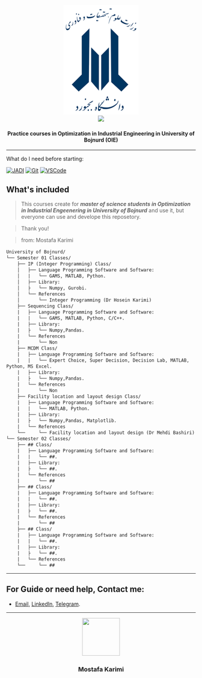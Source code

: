 <p align="center">
  <a href="https://ub.ac.ir/" target="_blank">
    <img src="https://github.com/MKarimi21/University-of-Bojnurd/blob/master/BACKEND/IMG/University_of_Bojnord_logo.png" alt="University of Bojnurd" width="200" height="291">
  </a>
  </br>
  <a href="https://github.com/MKarimi21/University-of-Bojnurd/blob/master/LICENSE" target="_blank"><img src="https://img.shields.io/badge/Licence-MIT-blue" target="_blank"></a>
</p>


<h4 align="center"> Practice courses in Optimization in Industrial Engineering in University of Bojnurd (OIE)</h4>

   ---
   
What do I need before starting:

[![JADI](https://img.shields.io/badge/Use--Git%3A-JADI-success)](https://faradars.org/courses/fvgit9609-managed-distributed-edition-using-git#faradars_demo_free)  [![Git](https://img.shields.io/badge/Use--Git%3A-Rocket.ir-red)](https://roocket.ir/series/learn-git-and-github)  [![VSCode](https://img.shields.io/badge/Use--VS--Code%3A-Rocket.ir-blue)](https://roocket.ir/series/coding-with-vscode)



## What's included

> This courses create for _**master of science students in Optimization in Industrial Engeenering in University of Bojnurd**_ and use it, but everyone can use and develope this reposetory.

> Thank you!

> from: Mostafa Karimi

``` text
University of Bojnurd/
└── Semester 01 Classes/
    ├── IP (Integer Programming) Class/
    │   ├── Language Programming Software and Software:
    │   |   └── GAMS, MATLAB, Python.
    │   ├── Library:
    │   ├   └── Numpy, Gurobi.
    │   └── References
    │       └── Integer Programming (Dr Hosein Karimi)
    ├── Sequencing Class/
    |   ├── Language Programming Software and Software:
    |   |   └── GAMS, MATLAB, Python, C/C++.
    |   ├── Library:
    |   ├   └── Numpy,Pandas.
    |   └── References
    |       └── Non
    ├── MCDM Class/
    |   ├── Language Programming Software and Software:
    |   |   └── Expert Choice, Super Decision, Decision Lab, MATLAB, Python, MS Excel.
    |   ├── Library:
    |   ├   └── Numpy,Pandas.
    |   └── References
    |       └── Non
    ├── Facility location and layout design Class/
    |   ├── Language Programming Software and Software:
    |   |   └── MATLAB, Python.
    |   ├── Library:
    |   ├   └── Numpy,Pandas, Matplotlib.
    |   └── References
    └──     └── Facility location and layout design (Dr Mehdi Bashiri)
└── Semester 02 Classes/
    ├── ## Class/
    |   ├── Language Programming Software and Software:
    |   |   └── ##.
    |   ├── Library:
    |   ├   └── ##.
    |   └── References
    |       └── ##
    ├── ## Class/
    |   ├── Language Programming Software and Software:
    |   |   └── ##.
    |   ├── Library:
    |   ├   └── ##.
    |   └── References
    |       └── ##   
    ├── ## Class/
    |   ├── Language Programming Software and Software:
    |   |   └── ##.
    |   ├── Library:
    |   ├   └── ##.
    |   └── References
    └──     └── ##
```





---
## For Guide or need help, Contact me:
- [Email](mailto:mkarimi21@hotmail.com), [LinkedIn](https://www.linkedin.com/in/mkarimi21/), [Telegram](https://telegram.me/mkarimi21). 


-----


<p align="center">
  <a href="https://mr-karimi.ir/">
    <img src='https://avataaars.io/?avatarStyle=Circle&topType=ShortHairShortWaved&accessoriesType=Prescription02&hairColor=Black&facialHairType=BeardLight&facialHairColor=Black&clotheType=Hoodie&clotheColor=Black&eyeType=Wink&eyebrowType=Default&mouthType=Smile&skinColor=Light' width="100" height="100">
  </a>
</p>
<h3 align="center">Mostafa Karimi</h3>

            
